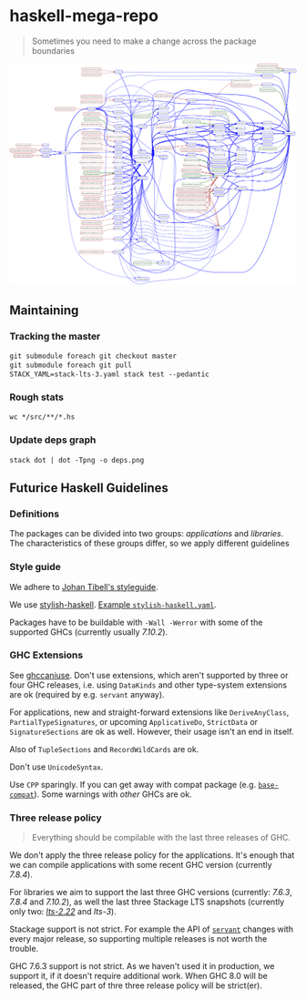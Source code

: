 # haskell-mega-repo

> Sometimes you need to make a change across the package boundaries

![dependency graph](https://raw.githubusercontent.com/futurice/haskell-mega-repo/master/deps.png)

## Maintaining

### Tracking the master

```
git submodule foreach git checkout master
git submodule foreach git pull
STACK_YAML=stack-lts-3.yaml stack test --pedantic
```

### Rough stats

```
wc */src/**/*.hs
```

### Update deps graph

```
stack dot | dot -Tpng -o deps.png
```

## Futurice Haskell Guidelines

### Definitions

The packages can be divided into two groups: *applications* and *libraries*.
The characteristics of these groups differ, so we apply different guidelines

### Style guide

We adhere to [Johan Tibell's styleguide](https://github.com/tibbe/haskell-style-guide/blob/master/haskell-style.md).

We use [stylish-haskell](https://github.com/jaspervdj/stylish-haskell).
[Example `stylish-haskell.yaml`](https://github.com/futurice/haskell-servant-status/blob/master/.stylish-haskell.yaml).

Packages have to be buildable with `-Wall -Werror` with some of the supported
GHCs (currently usually *7.10.2*).

### GHC Extensions

See [ghccaniuse](http://damianfral.github.io/ghcaniuse/). Don't use extensions,
which aren't supported by three or four GHC releases, i.e. using `DataKinds`
and other type-system extensions are ok (required by e.g. `servant` anyway).

For applications, new and straight-forward extensions like `DeriveAnyClass`,
`PartialTypeSignatures`, or upcoming `ApplicativeDo`, `StrictData` or
`SignatureSections` are ok as well. However, their usage isn't an end in
itself.

Also of `TupleSections` and `RecordWildCards` are ok.

Don't use `UnicodeSyntax`.

Use `CPP` sparingly. If you can get away with compat package (e.g.
[`base-compat`](http://hackage.haskell.org/package/base-compat)).  Some
warnings with *other* GHCs are ok.

### Three release policy

> Everything should be compilable with the last three releases of GHC.

We don't apply the three release policy for the applications. It's enough that
we can compile applications with some recent GHC version (currently *7.8.4*).

For libraries we aim to support the last three GHC versions (currently:
*7.6.3*, *7.8.4* and *7.10.2*), as well the last three Stackage LTS snapshots
(currently only two: [*lts-2.22*](https://www.stackage.org/lts-2.22) and
*lts-3*).

Stackage support is not strict. For example the API of
[`servant`](http://hackage.haskell.org/package/servant) changes with every
major release, so supporting multiple releases is not worth the trouble.

GHC 7.6.3 support is not strict. As we haven't used it in production, we support
it, if it doesn't require additional work. When GHC 8.0 will be released, the
GHC part of thre three release policy will be strict(er).
